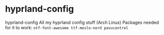 # hyprland-config
hyprland-config All my hyprland config stuff
(Arch Linux) Packages needed for it to work: ```otf-font-awesome ttf-meslo-nerd pavucontrol```
